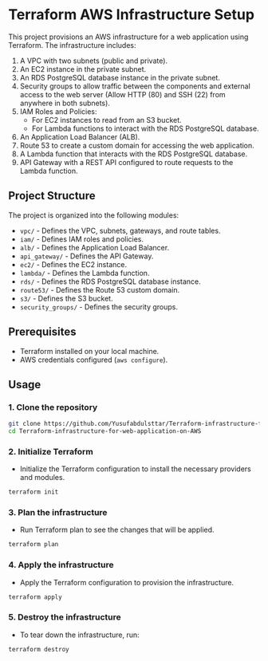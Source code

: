 # Terraform AWS Infrastructure Setup

This project provisions an AWS infrastructure for a web application using Terraform. The infrastructure includes:

1. A VPC with two subnets (public and private).
2. An EC2 instance in the private subnet.
3. An RDS PostgreSQL database instance in the private subnet.
4. Security groups to allow traffic between the components and external access to the web server (Allow HTTP (80) and SSH (22) from anywhere in both subnets).
5. IAM Roles and Policies:
   - For EC2 instances to read from an S3 bucket.
   - For Lambda functions to interact with the RDS PostgreSQL database.
6. An Application Load Balancer (ALB).
7. Route 53 to create a custom domain for accessing the web application.
8. A Lambda function that interacts with the RDS PostgreSQL database.
9. API Gateway with a REST API configured to route requests to the Lambda function.

## Project Structure

The project is organized into the following modules:

- `vpc/` - Defines the VPC, subnets, gateways, and route tables.
- `iam/` - Defines IAM roles and policies.
- `alb/` - Defines the Application Load Balancer.
- `api_gateway/` - Defines the API Gateway.
- `ec2/` - Defines the EC2 instance.
- `lambda/` - Defines the Lambda function.
- `rds/` - Defines the RDS PostgreSQL database instance.
- `route53/` - Defines the Route 53 custom domain.
- `s3/` - Defines the S3 bucket.
- `security_groups/` - Defines the security groups.

## Prerequisites

- Terraform installed on your local machine.
- AWS credentials configured (`aws configure`).

## Usage

### 1. Clone the repository

```sh
git clone https://github.com/Yusufabdulsttar/Terraform-infrastructure-for-web-application-on-AWS.git 
cd Terraform-infrastructure-for-web-application-on-AWS
```

### 2. Initialize Terraform
- Initialize the Terraform configuration to install the necessary providers and modules.
```sh
terraform init
```

### 3. Plan the infrastructure
- Run Terraform plan to see the changes that will be applied.
```sh
terraform plan
```

### 4. Apply the infrastructure
- Apply the Terraform configuration to provision the infrastructure.
```sh
terraform apply
```
### 5. Destroy the infrastructure
- To tear down the infrastructure, run:
```sh
terraform destroy
```
